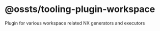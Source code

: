 # @ossts/tooling-plugin-workspace

Plugin for various workspace related NX generators and executors
